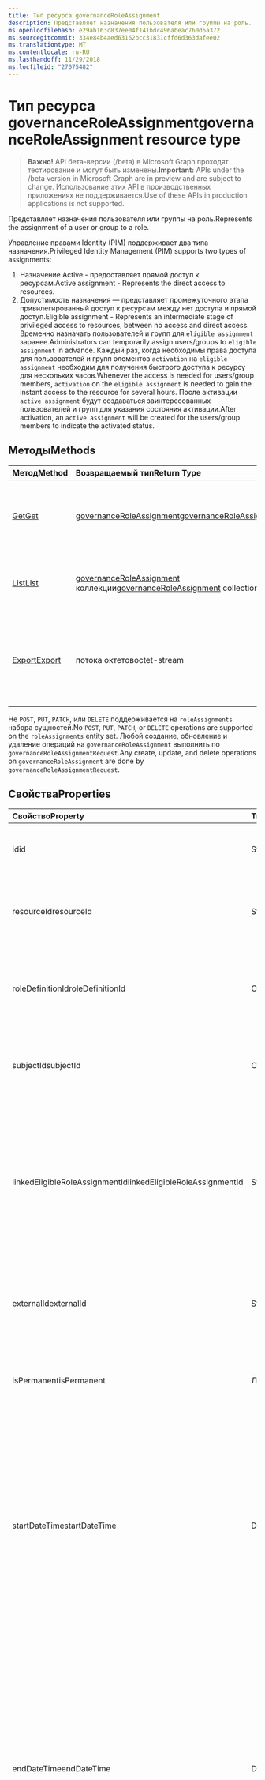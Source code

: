 ```yaml
---
title: Тип ресурса governanceRoleAssignment
description: Представляет назначения пользователя или группы на роль.
ms.openlocfilehash: e29ab163c837ee04f141bdc496abeac760d6a372
ms.sourcegitcommit: 334e84b4aed63162bcc31831cffd6d363dafee02
ms.translationtype: MT
ms.contentlocale: ru-RU
ms.lasthandoff: 11/29/2018
ms.locfileid: "27075482"
---
```

# <a name="governanceroleassignment-resource-type"></a><span data-ttu-id="50fad-103">Тип ресурса governanceRoleAssignment</span><span class="sxs-lookup"><span data-stu-id="50fad-103">governanceRoleAssignment resource type</span></span>
> <span data-ttu-id="50fad-104">**Важно!** API бета-версии (/beta) в Microsoft Graph проходят тестирование и могут быть изменены.</span><span class="sxs-lookup"><span data-stu-id="50fad-104">**Important:** APIs under the /beta version in Microsoft Graph are in preview and are subject to change.</span></span> <span data-ttu-id="50fad-105">Использование этих API в производственных приложениях не поддерживается.</span><span class="sxs-lookup"><span data-stu-id="50fad-105">Use of these APIs in production applications is not supported.</span></span>

<span data-ttu-id="50fad-106">Представляет назначения пользователя или группы на роль.</span><span class="sxs-lookup"><span data-stu-id="50fad-106">Represents the assignment of a user or group to a role.</span></span>

<span data-ttu-id="50fad-107">Управление правами Identity (PIM) поддерживает два типа назначения.</span><span class="sxs-lookup"><span data-stu-id="50fad-107">Privileged Identity Management (PIM) supports two types of assignments:</span></span>

1. <span data-ttu-id="50fad-108">Назначение Active - предоставляет прямой доступ к ресурсам.</span><span class="sxs-lookup"><span data-stu-id="50fad-108">Active assignment - Represents the direct access to resources.</span></span>
2. <span data-ttu-id="50fad-109">Допустимость назначения — представляет промежуточного этапа привилегированный доступ к ресурсам между нет доступа и прямой доступ.</span><span class="sxs-lookup"><span data-stu-id="50fad-109">Eligible assignment - Represents an intermediate stage of privileged access to resources, between no access and direct access.</span></span> <span data-ttu-id="50fad-110">Временно назначать пользователей и групп для `eligible assignment` заранее.</span><span class="sxs-lookup"><span data-stu-id="50fad-110">Administrators can temporarily assign users/groups to `eligible assignment` in advance.</span></span> <span data-ttu-id="50fad-111">Каждый раз, когда необходимы права доступа для пользователей и групп элементов `activation` на `eligible assignment` необходим для получения быстрого доступа к ресурсу для нескольких часов.</span><span class="sxs-lookup"><span data-stu-id="50fad-111">Whenever the access is needed for users/group members, `activation` on the `eligible assignment` is needed to gain the instant access to the resource for several hours.</span></span> <span data-ttu-id="50fad-112">После активации `active assignment` будут создаваться заинтересованных пользователей и групп для указания состояния активации.</span><span class="sxs-lookup"><span data-stu-id="50fad-112">After activation, an `active assignment` will be created for the users/group members to indicate the activated status.</span></span>

## <a name="methods"></a><span data-ttu-id="50fad-113">Методы</span><span class="sxs-lookup"><span data-stu-id="50fad-113">Methods</span></span>

| <span data-ttu-id="50fad-114">Метод</span><span class="sxs-lookup"><span data-stu-id="50fad-114">Method</span></span>          | <span data-ttu-id="50fad-115">Возвращаемый тип</span><span class="sxs-lookup"><span data-stu-id="50fad-115">Return Type</span></span> |<span data-ttu-id="50fad-116">Описание</span><span class="sxs-lookup"><span data-stu-id="50fad-116">Description</span></span>|
|:------------|:--------|:--------|
|[<span data-ttu-id="50fad-117">Get</span><span class="sxs-lookup"><span data-stu-id="50fad-117">Get</span></span>](../api/governanceroleassignment-get.md) |  [<span data-ttu-id="50fad-118">governanceRoleAssignment</span><span class="sxs-lookup"><span data-stu-id="50fad-118">governanceRoleAssignment</span></span>](../resources/governanceroleassignment.md) |<span data-ttu-id="50fad-119">Чтение свойства и связи объекта назначения ролей.</span><span class="sxs-lookup"><span data-stu-id="50fad-119">Read properties and relationships of a role assignment entity.</span></span>|
|[<span data-ttu-id="50fad-120">List</span><span class="sxs-lookup"><span data-stu-id="50fad-120">List</span></span>](../api/governanceroleassignment-list.md) | <span data-ttu-id="50fad-121">[governanceRoleAssignment](../resources/governanceroleassignment.md) коллекции</span><span class="sxs-lookup"><span data-stu-id="50fad-121">[governanceRoleAssignment](../resources/governanceroleassignment.md) collection</span></span>|<span data-ttu-id="50fad-122">Список коллекции назначения ролей для ресурса.</span><span class="sxs-lookup"><span data-stu-id="50fad-122">List a collection of role assignments on a resource.</span></span> |
|[<span data-ttu-id="50fad-123">Export</span><span class="sxs-lookup"><span data-stu-id="50fad-123">Export</span></span>](../api/governanceroleassignment-export.md) | <span data-ttu-id="50fad-124">потока октетов</span><span class="sxs-lookup"><span data-stu-id="50fad-124">octet-stream</span></span> |<span data-ttu-id="50fad-125">Загрузите набор из назначения ролей для ресурса и сохранить как `.csv` файла.</span><span class="sxs-lookup"><span data-stu-id="50fad-125">Download a collection of role assignments on a resource and save as a `.csv` file.</span></span>|

<span data-ttu-id="50fad-126">Не `POST`, `PUT`, `PATCH`, или `DELETE` поддерживается на `roleAssignments` набора сущностей.</span><span class="sxs-lookup"><span data-stu-id="50fad-126">No `POST`, `PUT`, `PATCH`, or `DELETE` operations are supported on the `roleAssignments` entity set.</span></span> <span data-ttu-id="50fad-127">Любой создание, обновление и удаление операций на `governanceRoleAssignment` выполнить по `governanceRoleAssignmentRequest`.</span><span class="sxs-lookup"><span data-stu-id="50fad-127">Any create, update, and delete operations on `governanceRoleAssignment` are done by `governanceRoleAssignmentRequest`.</span></span>

## <a name="properties"></a><span data-ttu-id="50fad-128">Свойства</span><span class="sxs-lookup"><span data-stu-id="50fad-128">Properties</span></span>
| <span data-ttu-id="50fad-129">Свойство</span><span class="sxs-lookup"><span data-stu-id="50fad-129">Property</span></span>  | <span data-ttu-id="50fad-130">Тип</span><span class="sxs-lookup"><span data-stu-id="50fad-130">Type</span></span>      |<span data-ttu-id="50fad-131">Описание</span><span class="sxs-lookup"><span data-stu-id="50fad-131">Description</span></span>|
|:----------|:----------|:----------|
|<span data-ttu-id="50fad-132">id</span><span class="sxs-lookup"><span data-stu-id="50fad-132">id</span></span>         |<span data-ttu-id="50fad-133">String</span><span class="sxs-lookup"><span data-stu-id="50fad-133">String</span></span>     |<span data-ttu-id="50fad-134">Идентификатор назначения ролей.</span><span class="sxs-lookup"><span data-stu-id="50fad-134">The ID of the role assignment.</span></span> <span data-ttu-id="50fad-135">Это в формате GUID.</span><span class="sxs-lookup"><span data-stu-id="50fad-135">It is in GUID format.</span></span>|
|<span data-ttu-id="50fad-136">resourceId</span><span class="sxs-lookup"><span data-stu-id="50fad-136">resourceId</span></span> |<span data-ttu-id="50fad-137">String</span><span class="sxs-lookup"><span data-stu-id="50fad-137">String</span></span>     |<span data-ttu-id="50fad-138">Обязательно.</span><span class="sxs-lookup"><span data-stu-id="50fad-138">Required.</span></span> <span data-ttu-id="50fad-139">Идентификатор ресурса, назначения ролей, связанный с.</span><span class="sxs-lookup"><span data-stu-id="50fad-139">The ID of the resource which the role assignment is associated with.</span></span> |
|<span data-ttu-id="50fad-140">roleDefinitionId</span><span class="sxs-lookup"><span data-stu-id="50fad-140">roleDefinitionId</span></span>|<span data-ttu-id="50fad-141">Строка</span><span class="sxs-lookup"><span data-stu-id="50fad-141">String</span></span>|<span data-ttu-id="50fad-142">Обязательно.</span><span class="sxs-lookup"><span data-stu-id="50fad-142">Required.</span></span> <span data-ttu-id="50fad-143">Идентификатор определения роли, назначения ролей, связанный с.</span><span class="sxs-lookup"><span data-stu-id="50fad-143">The ID of the role definition which the role assignment is associated with.</span></span> |
|<span data-ttu-id="50fad-144">subjectId</span><span class="sxs-lookup"><span data-stu-id="50fad-144">subjectId</span></span>|<span data-ttu-id="50fad-145">Строка</span><span class="sxs-lookup"><span data-stu-id="50fad-145">String</span></span>       |<span data-ttu-id="50fad-146">Обязательно.</span><span class="sxs-lookup"><span data-stu-id="50fad-146">Required.</span></span> <span data-ttu-id="50fad-147">Идентификатор субъекта, назначения ролей, связанный с.</span><span class="sxs-lookup"><span data-stu-id="50fad-147">The ID of the subject which the role assignment is associated with.</span></span> |
|<span data-ttu-id="50fad-148">linkedEligibleRoleAssignmentId</span><span class="sxs-lookup"><span data-stu-id="50fad-148">linkedEligibleRoleAssignmentId</span></span>|<span data-ttu-id="50fad-149">String</span><span class="sxs-lookup"><span data-stu-id="50fad-149">String</span></span>|<span data-ttu-id="50fad-150">Если это `active assignment` и создано из-за активации на `eligible assignment`, представляющий идентификатор, который `eligible assignment`; В противном случае — значение `null`.</span><span class="sxs-lookup"><span data-stu-id="50fad-150">If this is an `active assignment` and created due to activation on an `eligible assignment`, it represents the ID of that `eligible assignment`; Otherwise, the value is `null`.</span></span> |
|<span data-ttu-id="50fad-151">externalId</span><span class="sxs-lookup"><span data-stu-id="50fad-151">externalId</span></span>   |<span data-ttu-id="50fad-152">String</span><span class="sxs-lookup"><span data-stu-id="50fad-152">String</span></span>     |<span data-ttu-id="50fad-153">Внешний идентификатор ресурса, используемый для идентификации назначения роли в поставщик.</span><span class="sxs-lookup"><span data-stu-id="50fad-153">The external ID the resource that is used to identify the role assignment in the provider.</span></span>|
|<span data-ttu-id="50fad-154">isPermanent</span><span class="sxs-lookup"><span data-stu-id="50fad-154">isPermanent</span></span>|<span data-ttu-id="50fad-155">Логический</span><span class="sxs-lookup"><span data-stu-id="50fad-155">Boolean</span></span>    |<span data-ttu-id="50fad-156">Указывает, является ли назначение ролей постоянное назначение.</span><span class="sxs-lookup"><span data-stu-id="50fad-156">Indicates whether the role assignment is a permanent assignment.</span></span>|
|<span data-ttu-id="50fad-157">startDateTime</span><span class="sxs-lookup"><span data-stu-id="50fad-157">startDateTime</span></span>|<span data-ttu-id="50fad-158">DateTimeOffset</span><span class="sxs-lookup"><span data-stu-id="50fad-158">DateTimeOffset</span></span>|<span data-ttu-id="50fad-159">Время начала назначения ролей.</span><span class="sxs-lookup"><span data-stu-id="50fad-159">The start time of the role assignment.</span></span> <span data-ttu-id="50fad-160">Тип Timestamp представляет сведения о времени и дате с использованием формата ISO 8601 (всегда применяется формат UTC).</span><span class="sxs-lookup"><span data-stu-id="50fad-160">The Timestamp type represents date and time information using ISO 8601 format and is always in UTC time.</span></span> <span data-ttu-id="50fad-161">Например, значение полуночи 1 января 2014 г. в формате UTC выглядит так: `'2014-01-01T00:00:00Z'`.</span><span class="sxs-lookup"><span data-stu-id="50fad-161">For example, midnight UTC on Jan 1, 2014 would look like this: `'2014-01-01T00:00:00Z'`</span></span>|
|<span data-ttu-id="50fad-162">endDateTime</span><span class="sxs-lookup"><span data-stu-id="50fad-162">endDateTime</span></span>|<span data-ttu-id="50fad-163">DateTimeOffset</span><span class="sxs-lookup"><span data-stu-id="50fad-163">DateTimeOffset</span></span>|<span data-ttu-id="50fad-164">Назначение ролей не постоянная — это время, когда срока действия назначения ролей.</span><span class="sxs-lookup"><span data-stu-id="50fad-164">For a non-permanent role assignment, this is the time when the role assignment will be expired.</span></span> <span data-ttu-id="50fad-165">Тип Timestamp представляет сведения о времени и дате с использованием формата ISO 8601 (всегда применяется формат UTC).</span><span class="sxs-lookup"><span data-stu-id="50fad-165">The Timestamp type represents date and time information using ISO 8601 format and is always in UTC time.</span></span> <span data-ttu-id="50fad-166">Например, значение полуночи 1 января 2014 г. в формате UTC выглядит так: `'2014-01-01T00:00:00Z'`.</span><span class="sxs-lookup"><span data-stu-id="50fad-166">For example, midnight UTC on Jan 1, 2014 would look like this: `'2014-01-01T00:00:00Z'`</span></span>|
|<span data-ttu-id="50fad-167">assignmentState</span><span class="sxs-lookup"><span data-stu-id="50fad-167">assignmentState</span></span>|<span data-ttu-id="50fad-168">String</span><span class="sxs-lookup"><span data-stu-id="50fad-168">String</span></span>  |<span data-ttu-id="50fad-169">Состояние назначения.</span><span class="sxs-lookup"><span data-stu-id="50fad-169">The state of the assignment.</span></span> <span data-ttu-id="50fad-170">Значение может быть</span><span class="sxs-lookup"><span data-stu-id="50fad-170">The value can be</span></span> <ul><li> <span data-ttu-id="50fad-171">`Eligible`для подходящими назначения</span><span class="sxs-lookup"><span data-stu-id="50fad-171">`Eligible` for eligible assignment</span></span></li><li> <span data-ttu-id="50fad-172">`Active`-Если она назначена непосредственно `Active` администраторами, или активируемого на допустимость назначения для пользователей.</span><span class="sxs-lookup"><span data-stu-id="50fad-172">`Active` - if it is directly assigned `Active` by administrators, or activated on an eligible assignment by the users.</span></span></li></ul>|
|<span data-ttu-id="50fad-173">memberType</span><span class="sxs-lookup"><span data-stu-id="50fad-173">memberType</span></span>|<span data-ttu-id="50fad-174">String</span><span class="sxs-lookup"><span data-stu-id="50fad-174">String</span></span>      |<span data-ttu-id="50fad-175">Тип элемента.</span><span class="sxs-lookup"><span data-stu-id="50fad-175">The type of member.</span></span> <span data-ttu-id="50fad-176">Значение может быть:</span><span class="sxs-lookup"><span data-stu-id="50fad-176">The value can be:</span></span> <ul><li><span data-ttu-id="50fad-177">`Inherited`-Назначение ролей наследуется от родительской области ресурсов</span><span class="sxs-lookup"><span data-stu-id="50fad-177">`Inherited` - the role assignment is inherited from a parent resource scope</span></span></li><li><span data-ttu-id="50fad-178">`Group`-назначения ролей не наследуется, но, поступающие из членства Назначение группы</span><span class="sxs-lookup"><span data-stu-id="50fad-178">`Group`- the role assignment is not inherited, but comes from the membership of a group assignment</span></span></li><li><span data-ttu-id="50fad-179">`User`-не наследуется назначения ролей, ни из Назначение группы.</span><span class="sxs-lookup"><span data-stu-id="50fad-179">`User` - the role assignment is neither inherited nor from a group assignment.</span></span></li></ul>|


## <a name="relationships"></a><span data-ttu-id="50fad-180">Связи</span><span class="sxs-lookup"><span data-stu-id="50fad-180">Relationships</span></span>
| <span data-ttu-id="50fad-181">Связь</span><span class="sxs-lookup"><span data-stu-id="50fad-181">Relationship</span></span> | <span data-ttu-id="50fad-182">Тип</span><span class="sxs-lookup"><span data-stu-id="50fad-182">Type</span></span>   |<span data-ttu-id="50fad-183">Описание</span><span class="sxs-lookup"><span data-stu-id="50fad-183">Description</span></span>|
|:---------------|:--------|:----------|
|<span data-ttu-id="50fad-184">resource</span><span class="sxs-lookup"><span data-stu-id="50fad-184">resource</span></span>|[<span data-ttu-id="50fad-185">governanceResource</span><span class="sxs-lookup"><span data-stu-id="50fad-185">governanceResource</span></span>](../resources/governanceresource.md)|<span data-ttu-id="50fad-186">Только для чтения.</span><span class="sxs-lookup"><span data-stu-id="50fad-186">Read-only.</span></span> <span data-ttu-id="50fad-187">Ресурс, связанный с назначения ролей.</span><span class="sxs-lookup"><span data-stu-id="50fad-187">The resource associated with the role assignment.</span></span> |
|<span data-ttu-id="50fad-188">roleDefinition</span><span class="sxs-lookup"><span data-stu-id="50fad-188">roleDefinition</span></span>|[<span data-ttu-id="50fad-189">governanceRoleDefinition</span><span class="sxs-lookup"><span data-stu-id="50fad-189">governanceRoleDefinition</span></span>](../resources/governanceroledefinition.md)|<span data-ttu-id="50fad-190">Только для чтения.</span><span class="sxs-lookup"><span data-stu-id="50fad-190">Read-only.</span></span> <span data-ttu-id="50fad-191">Определение роли, связанные с назначения ролей.</span><span class="sxs-lookup"><span data-stu-id="50fad-191">The role definition associated with the role assignment.</span></span> |
|<span data-ttu-id="50fad-192">subject</span><span class="sxs-lookup"><span data-stu-id="50fad-192">subject</span></span>|[<span data-ttu-id="50fad-193">governanceSubject</span><span class="sxs-lookup"><span data-stu-id="50fad-193">governanceSubject</span></span>](../resources/governancesubject.md)|<span data-ttu-id="50fad-194">Только для чтения.</span><span class="sxs-lookup"><span data-stu-id="50fad-194">Read-only.</span></span> <span data-ttu-id="50fad-195">Тема, связанная с назначения ролей.</span><span class="sxs-lookup"><span data-stu-id="50fad-195">The subject associated with the role assignment.</span></span> |
|<span data-ttu-id="50fad-196">linkedEligibleRoleAssignment</span><span class="sxs-lookup"><span data-stu-id="50fad-196">linkedEligibleRoleAssignment</span></span>|[<span data-ttu-id="50fad-197">governanceRoleAssignment</span><span class="sxs-lookup"><span data-stu-id="50fad-197">governanceRoleAssignment</span></span>](../resources/governanceroleassignment.md)|<span data-ttu-id="50fad-198">Только для чтения.</span><span class="sxs-lookup"><span data-stu-id="50fad-198">Read-only.</span></span> <span data-ttu-id="50fad-199">Если это `active assignment` и создано из-за активации на `eligible assignment`, представляющий объект, который `eligible assignment`; В противном случае — значение `null`.</span><span class="sxs-lookup"><span data-stu-id="50fad-199">If this is an `active assignment` and created due to activation on an `eligible assignment`, it represents the object of that `eligible assignment`; Otherwise, the value is `null`.</span></span> |

## <a name="json-representation"></a><span data-ttu-id="50fad-200">Представление JSON</span><span class="sxs-lookup"><span data-stu-id="50fad-200">JSON representation</span></span>

<span data-ttu-id="50fad-201">Ниже представлено описание ресурса в формате JSON.</span><span class="sxs-lookup"><span data-stu-id="50fad-201">Here is a JSON representation of the resource.</span></span>


<!-- {
  "blockType": "resource",
  "optionalProperties": [

  ],
  "@odata.type": "microsoft.graph.governanceRoleAssignment"
}-->

```json
{
  "id": "String (identifier)",
  "resourceId": "String",
  "roleDefinitionId": "String",
  "subjectId": "String",
  "linkedEligibleRoleAssignmentId": "String",
  "externalId": "String",
  "isPermanent": true,
  "startDateTime": "String (timestamp)",
  "endDateTime": "String (timestamp)",
  "assignmentState": "String",
  "memberType": "String",
}

```

<!-- uuid: 8fcb5dbc-d5aa-4681-8e31-b001d5168d79
2015-10-25 14:57:30 UTC -->
<!-- {
  "type": "#page.annotation",
  "description": "governanceRoleAssignment",
  "keywords": "",
  "section": "documentation",
  "tocPath": ""
}-->
